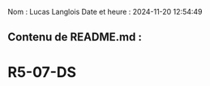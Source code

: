 Nom : Lucas Langlois
Date et heure : 2024-11-20 12:54:49

Contenu de README.md :
-----------------------
# R5-07-DS